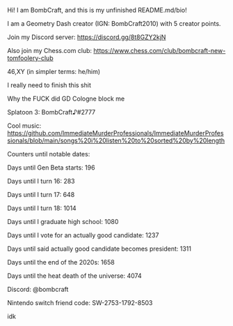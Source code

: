 Hi! I am BombCraft, and this is my unfinished README.md/bio!

I am a Geometry Dash creator (IGN: BombCraft2010) with 5 creator points.

Join my Discord server: https://discord.gg/8t8GZY2kjN

Also join my Chess.com club: https://www.chess.com/club/bombcraft-new-tomfoolery-club

46,XY (in simpler terms: he/him)

I really need to finish this shit

Why the FUCK did GD Cologne block me

Splatoon 3: BombCraft♪#2777

Cool music: https://github.com/ImmediateMurderProfessionals/ImmediateMurderProfessionals/blob/main/songs%20i%20listen%20to%20sorted%20by%20length

Counters until notable dates:

Days until Gen Beta starts: 196

Days until I turn 16: 283

Days until I turn 17: 648

Days until I turn 18: 1014

Days until I graduate high school: 1080

Days until I vote for an actually good candidate: 1237

Days until said actually good candidate becomes president: 1311

Days until the end of the 2020s: 1658

Days until the heat death of the universe: 4074

Discord: @bombcraft

Nintendo switch friend code: SW-2753-1792-8503

idk
